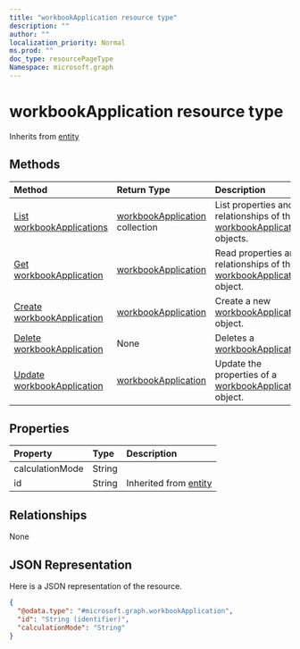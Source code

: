 ```yaml
---
title: "workbookApplication resource type"
description: ""
author: ""
localization_priority: Normal
ms.prod: ""
doc_type: resourcePageType
Namespace: microsoft.graph
---
```



# workbookApplication resource type




Inherits from [entity](../resources/entity.md)

## Methods
|Method|Return Type|Description|
|:---|:---|:---|
|[List workbookApplications](../api/workbookapplication-list.md)|[workbookApplication](../resources/workbookApplication.md) collection|List properties and relationships of the [workbookApplication](../resources/workbookapplication.md) objects.|
|[Get workbookApplication](../api/workbookapplication-get.md)|[workbookApplication](../resources/workbookApplication.md)|Read properties and relationships of the [workbookApplication](../resources/workbookapplication.md) object.|
|[Create workbookApplication](../api/workbookapplication-create.md)|[workbookApplication](../resources/workbookApplication.md)|Create a new [workbookApplication](../resources/workbookapplication.md) object.|
|[Delete workbookApplication](../api/workbookapplication-delete.md)|None|Deletes a [workbookApplication](../resources/workbookapplication.md).|
|[Update workbookApplication](../api/workbookapplication-update.md)|[workbookApplication](../resources/workbookApplication.md)|Update the properties of a [workbookApplication](../resources/workbookapplication.md) object.|

## Properties
|Property|Type|Description|
|:---|:---|:---|
|calculationMode|String||
|id|String| Inherited from [entity](../resources/entity.md)|

## Relationships
None

## JSON Representation
Here is a JSON representation of the resource.
<!-- {
  "blockType": "resource",
  "keyProperty": "id",
  "@odata.type": "microsoft.graph.workbookApplication",
  "baseType": "microsoft.graph.entity",
  "openType": false
}
-->
``` json
{
  "@odata.type": "#microsoft.graph.workbookApplication",
  "id": "String (identifier)",
  "calculationMode": "String"
}
```

